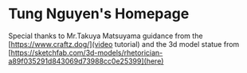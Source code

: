 # Tung Nguyen's Homepage

Special thanks to Mr.Takuya Matsuyama guidance from the [https://www.craftz.dog/](video tutorial) and the 3d model statue from [https://sketchfab.com/3d-models/rhetorician-a89f035291d843069d73988cc0e25399](here)



